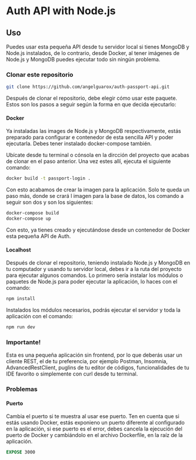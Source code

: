 # Auth API with Node.js

## Uso

Puedes usar esta pequeña API desde tu servidor local si tienes MongoDB y Node.js instalados, de lo contrario, desde Docker, al tener imágenes de Node.js y MongoDB puedes ejecutar todo sin ningún problema.

### Clonar este repositorio

```bash
git clone https://github.com/angelguarox/auth-passport-api.git
```
Después de clonar el repositorio, debe elegir cómo usar este paquete. Estos son los pasos a seguir según la forma en que decida ejecutarlo:

#### Docker

Ya instaladas las images de Node.js y MongoDB respectivamente, estás preparado para configurar e contenedor de esta sencilla API y poder ejecutarla. Debes tener instalado docker-compose también.

Ubícate desde tu terminal o cónsola en la dircción del proyecto que acabas de clonar en el paso anterior. Una vez estes allí, ejecuta el siguiente comando:

```bash
docker build -t passport-login .
```

Con esto acabamos de crear la imagen para la aplicación. Solo te queda un paso más, donde se crará l imagen para la base de datos, los comando a seguir son dos y son los siguientes:

```bash
docker-compose build
docker-compose up
```

Con esto, ya tienes creado y ejecutándose desde un contenedor de Docker esta pequeña API de Auth.

#### Localhost

Después de clonar el repositorio, teniendo instalado Node.js y MongoDB en tu computador y usando tu servidor local, debes ir a la ruta del proyecto para ejecutar algunos comandos. Lo primero sería instalar los módulos o paquetes de Node.js para poder ejecutar la aplicación, lo haces con el comando:

```bash
npm install
```

Instalados los módulos necesarios, podrás ejecutar el servidor y toda la aplicación con el comando:

```bash
npm run dev
```

### Importante!

Esta es una pequeña aplicación sin frontend, por lo que deberás usar un cliente REST, el de tu preferencia, por ejemplo Postman, Insomnia, AdvancedRestClient, puglins de tu editor de códigos, funcionalidades de tu IDE favorito o simplemente con curl desde tu terminal.

### Problemas

#### Puerto

Cambia el puerto si te muestra al usar ese puerto. Ten en cuenta que si estás usando Docker, estás exponieno un puerto diferente al configurado en la aplicación, si ese puerto es el error, debes cancela la ejecución del puerto de Docker y cambiándolo en el archivo Dockerfile, en la raíz de la aplicación.

```dockerfile
EXPOSE 3000
```
